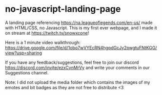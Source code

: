 # no-javascript-landing-page

A landing page referencing https://na.leagueoflegends.com/en-us/ made with HTML/CSS, no Javascript. This is my first ever webpage, and I made it on stream at https://twitch.tv/snowxcone! 

Here is a 1 minute video walkthrough: https://drive.google.com/file/d/1obo7wVYEcRN4hgpdGcJy2pwgtuFNtKGG/view?usp=sharing

If you have any feedback/suggestions, feel free to join our discord https://discord.com/invite/ezxCvnMrVy and write your comments in our Suggestions channel. 

Note: I did not upload the media folder which contains the images of my emotes and bit badges as they are not free to distribute <3 

